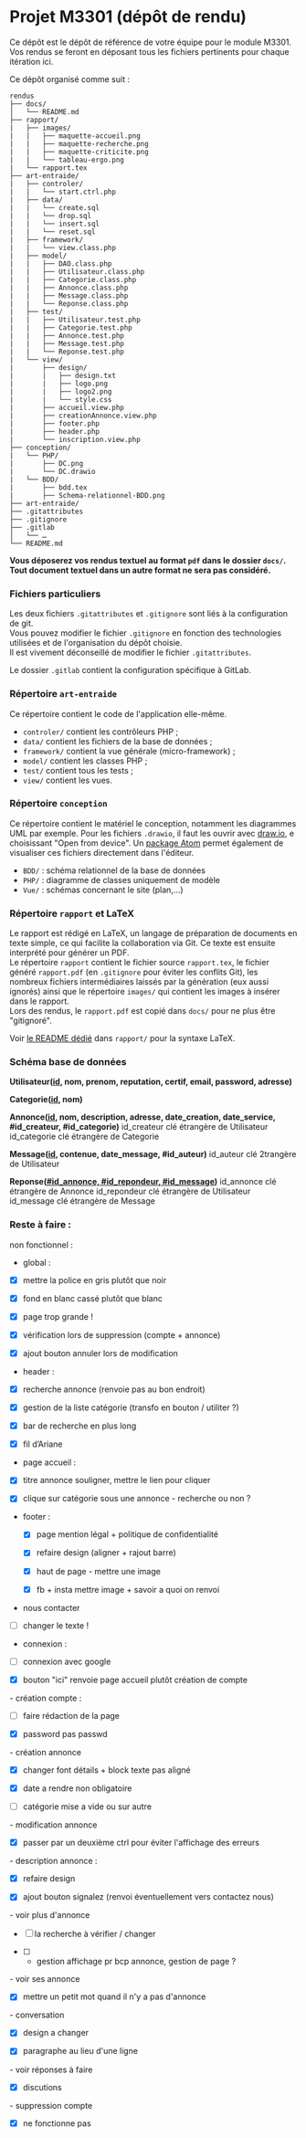 # Projet M3301 (dépôt de rendu)

Ce dépôt est le dépôt de référence de votre équipe pour le module M3301.
Vos rendus se feront en déposant tous les fichiers pertinents pour chaque itération ici.

Ce dépôt organisé comme suit :
```console
rendus
├── docs/
│   └── README.md
├── rapport/
|   ├── images/
|   |   ├── maquette-accueil.png
|   |   ├── maquette-recherche.png
|   |   ├── maquette-criticite.png
|   |   └── tableau-ergo.png
|   └── rapport.tex
├── art-entraide/
|   ├── controler/
|   |   └── start.ctrl.php
|   ├── data/
|   |   └── create.sql
|   |   └── drop.sql
|   |   └── insert.sql
|   |   └── reset.sql
|   ├── framework/
|   |   └── view.class.php
|   ├── model/
|   |   ├── DAO.class.php
|   |   ├── Utilisateur.class.php
|   |   ├── Categorie.class.php
|   |   ├── Annonce.class.php
|   |   ├── Message.class.php
|   |   └── Reponse.class.php
|   ├── test/
|   |   ├── Utilisateur.test.php
|   |   ├── Categorie.test.php
|   |   ├── Annonce.test.php
|   |   ├── Message.test.php
|   |   └── Reponse.test.php
|   └── view/
|       ├── design/
|       |   ├── design.txt
|       |   ├── logo.png
|       |   ├── logo2.png
|       |   └── style.css
|       ├── accueil.view.php
|       ├── creationAnnonce.view.php
|       ├── footer.php
|       ├── header.php
|       └── inscription.view.php
├── conception/
|   └── PHP/
|       ├── DC.png
|       └── DC.drawio
|   └── BDD/
|       ├── bdd.tex
|       ├── Schema-relationnel-BDD.png
├── art-entraide/
├── .gitattributes
├── .gitignore
├── .gitlab
│   └── …
└── README.md
```

**Vous déposerez vos rendus textuel au format `pdf` dans le dossier `docs/`.<br>
Tout document textuel dans un autre format ne sera pas considéré.**


### Fichiers particuliers

Les deux fichiers `.gitattributes` et `.gitignore` sont liés à la configuration de git.<br>
Vous pouvez modifier le fichier `.gitignore` en fonction des technologies utilisées et de l'organisation du dépôt choisie.<br>
Il est vivement déconseillé de modifier le fichier `.gitattributes`.

Le dossier `.gitlab` contient la configuration spécifique à GitLab.

### Répertoire `art-entraide`

Ce répertoire contient le code de l'application elle-même.

- `controler/` contient les contrôleurs PHP ;
- `data/` contient les fichiers de la base de données ;
- `framework/` contient la vue générale (micro-framework) ;
- `model/` contient les classes PHP ;
- `test/` contient tous les tests ;
- `view/` contient les vues.

### Répertoire `conception`
Ce répertoire contient le matériel le conception, notamment les diagrammes UML par exemple.
Pour les fichiers `.drawio`, il faut les ouvrir avec [draw.io](https://app.diagrams.net/), e choisissant "Open from device". Un [package Atom](https://atom.io/packages/atom-drawio) permet également de visualiser ces fichiers directement dans l'éditeur.

- `BDD/` : schéma relationnel de la base de données
- `PHP/` : diagramme de classes uniquement de modèle
- `Vue/` : schémas concernant le site (plan,...)

### Répertoire `rapport` et LaTeX
Le rapport est rédigé en LaTeX, un langage de préparation de documents en texte simple, ce qui facilite la collaboration via Git. Ce texte est ensuite interprété pour générer un PDF.\
Le répertoire `rapport` contient le fichier source `rapport.tex`, le fichier généré `rapport.pdf` (en `.gitignore` pour éviter les conflits Git), les nombreux fichiers intermédiaires laissés par la génération (eux aussi ignorés) ainsi que le répertoire `images/` qui contient les images à insérer dans le rapport.\
Lors des rendus, le `rapport.pdf` est copié dans `docs/` pour ne plus être "gitignoré".

Voir [le README dédié](https://gricad-gitlab.univ-grenoble-alpes.fr/iut2-info/m3301/2020-s3/team-9/rendus/-/blob/master/rapport/README.md) dans `rapport/` pour la syntaxe LaTeX.

### Schéma base de données
**Utilisateur(<u>id</u>, nom, prenom, reputation, certif, email, password, adresse)**

**Categorie(<u>id</u>, nom)**

**Annonce(<u>id</u>, nom, description, adresse, date_creation, date_service, #id_createur, #id_categorie)**
id_createur clé étrangère de Utilisateur
id_categorie clé étrangère de Categorie

**Message(<u>id</u>, contenue, date_message, #id_auteur)**
id_auteur clé 2trangère de Utilisateur

**Reponse(<u>#id_annonce, #id_repondeur, #id_message</u>)**
id_annonce clé étrangère de Annonce
id_repondeur clé étrangère de Utilisateur
id_message clé étrangère de Message

### Reste à faire :
non fonctionnel :
 - global :

  - [x]  mettre la police en gris plutôt que noir

  - [x]  fond en blanc cassé plutôt que blanc

  - [x]  page trop grande !

  - [x]  vérification lors de suppression (compte + annonce)

  - [x]  ajout bouton annuler lors de modification

 - header :

 - [x]  recherche annonce (renvoie pas au bon endroit)

  - [x] gestion de la liste catégorie (transfo en bouton / utiliter ?)

  - [x]  bar de recherche en plus long

  - [x]  fil d’Ariane

 - page accueil :

  - [x]  titre annonce souligner, mettre le lien pour cliquer

  - [x]  clique sur catégorie sous une annonce - recherche ou non ?

- footer :

  - [X]  page mention légal + politique de confidentialité

  - [X]  refaire design (aligner + rajout barre)

  - [x]  haut de page - mettre une image

  - [X]  fb + insta mettre image + savoir a quoi on renvoi

 - nous contacter

  - [ ]  changer le texte !

 - connexion :

  - [ ]  connexion avec google

  - [x]  bouton "ici" renvoie page accueil
   plutôt création de compte

 \- création compte :

  - [ ]  faire rédaction de la page

  - [x]  password pas passwd

 \- création annonce

  - [x]  changer font détails + block texte pas aligné

  - [x]  date a rendre non obligatoire

  - [ ]  catégorie mise a vide ou sur autre

 \- modification annonce

  - [x]  passer par un deuxième ctrl pour éviter l'affichage des erreurs

 \- description annonce :

  - [X]  refaire design

  - [X]  ajout bouton signalez (renvoi éventuellement vers contactez nous)

 \- voir plus d'annonce

  - [ ]  la recherche à vérifier / changer

  - [ ]  + gestion affichage pr bcp annonce, gestion de page ?

 \- voir ses annonce

  - [x]  mettre un petit mot quand il n'y a pas d'annonce

 \- conversation

  - [x]  design a changer

  - [x]  paragraphe au lieu d'une ligne

 \- voir réponses à faire
  - [x] discutions

 \- suppression compte

  - [x] ne fonctionne pas
